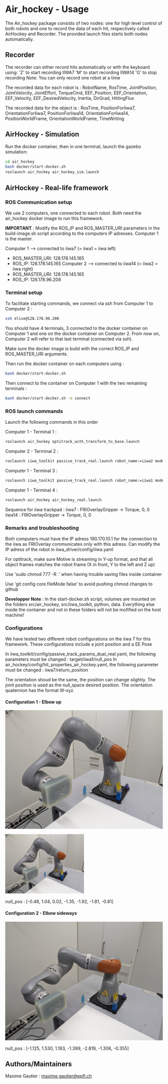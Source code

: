 # Air_hockey - Usage

The Air_hockey package consists of two nodes: one for high level control of both robots and one to record the data of each hit, respectively called AirHockey and Recorder.
The provided launch files starts both nodes automatically.

## Recorder

The recorder can either record hits automatically or with the keyboard using:
'Z' to start recording IIWA7
'M' to start recording IIWA14
'G' to stop recording
Note: You can only record one robot at a time 

The recorded data for each robot is :
RobotName, RosTime, JointPosition, JointVelocity, JointEffort, TorqueCmd, EEF_Position, EEF_Orientation, EEF_Velocity, EEF_DesiredVelocity, Inertia, DirGrad, HittingFlux

The recorded data for the object is :
RosTime, PositionForIiwa7, OrientationForIiwa7, PositionForIiwa14, OrientationForIiwa14, PositionWorldFrame, OrientationWorldFrame, TimeWriting

## AirHockey - Simulation

Run the docker container, then in one terminal, launch the gazebo simulation:
``` bash
cd air_hockey
bash docker/start-docker.sh
roslaunch air_hockey air_hockey_sim.launch
```

## AirHockey - Real-life framework

### ROS Communication setup 

We use 2 computers, one connected to each robot. Both need the air_hockey docker image to run this framework.

**IMPORTANT** : Modify the ROS_IP and ROS_MASTER_URI parameters in the build-image.sh script according to the computers IP adresses. Computer 1 is the master.

Computer 1 --> connected to iiwa7 (= iiwa1 = iiwa left)
* ROS_MASTER_URI: 128.178.145.165 
* ROS_IP: 128.178.145.165 
Computer 2 --> connected to iiwa14 (= iiwa2 = iiwa right)
* ROS_MASTER_URI: 128.178.145.165 
* ROS_IP: 128.178.96.208 

### Terminal setup 

To facilitate starting commands, we connect via ssh from Computer 1 to Computer 2 :
```bash
ssh elise@128.178.96.208
```

You should have 4 terminals, 3 connected to the docker container on Computer 1 and one on the docker container on Computer 2. From now on, Computer 2 will refer to that last terminal (connected via ssh).

Make sure the docker image is build with the correct ROS_IP and ROS_MASTER_URI arguments.

Then run the docker container on each computers using :
``` bash 
bash docker/start-docker.sh 
```

Then connect to the container on Computer 1 with the two remaining terminals :
``` bash 
bash docker/start-docker.sh -m connect
```

### ROS launch commands

Launch the following commands in this order

Computer 1 - Terminal 1 :
```bash
roslaunch air_hockey optitrack_with_transform_to_base.launch
```
Computer 2 - Terminal 2 :
```bash
roslaunch iiwa_toolkit passive_track_real.launch robot_name:=iiwa2 model:=14
```
Computer 1 - Terminal 3 :
```bash
roslaunch iiwa_toolkit passive_track_real.launch robot_name:=iiwa1 model:=7
```
Computer 1 - Terminal 4 :
```bash
roslaunch air_hockey air_hockey_real.launch
```

Sequence for iiwa trackpad :
iiwa7 : FRIOverlayGripper -> Torque, 0, 0
iiwa14 : FRIOverlayGripper -> Torque, 0, 0

### Remarks and troubleshooting

Both computers must have the IP adress 190.170.10.1 for the connection to the iiwa as FRIOverlay communicates only with this adress.
Can modify the IP adress of the robot in iiwa_driver/config/iiwa.yaml

For optitrack, make sure Motive is streaming in Y-up format, and that all object frames matches the robot frame (X in front, Y to the left and Z up)

Use 'sudo chmod 777 -R .' when having trouble saving files inside container 

Use 'git config core.fileMode false' to avoid pushing chmod changes to github

**Developper Note** : In the start-docker.sh script, volumes are mounted on the folders src/air\_hockey, src/iiwa\_toolkit, python, data. Everything else inside the container and not in these folders will not be mofified on the host machine!


### Configurations

We have tested two different robot configurations on the iiwa 7 for this framework. These configurations include a joint position and a EE Pose

In iiwa\_toolkit/config/passive\_track\_params\_dual\_real.yaml, the following parameters must be changed : target/iiwa1/null\_pos
In air\_hockey/config/hit\_properties\_air\_hockey.yaml, the following parameter must be changed : iiwa7/return_position

The orientation shoud be the same, the position can change slightly. The joint position is used as the null_space desired position.
The orientation quaternion has the format W-xyz.

#### Configuration 1 - Elbow up

![Config_1](../../media/Config_1-elbow_up.jpg)

<img src="../../media/Config_1-elbow_up.jpg" alt="Config_1" width="50%" />

null_pos : [-0.48, 1.04,  0.02, -1.35, -1.92, -1.81, -0.81]

#### Configuration 2 - Elbow sideways

![Config_2](../../media/Config_2-elbow_sideways.jpg)

null_pos : [-1.125, 1.530, 1.193, -1.399, -2.819, -1.306, -0.355]

## Authors/Maintainers 

Maxime Gautier : maxime.gautier@epfl.ch


